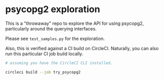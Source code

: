 # psycopg2 exploration

This is a "throwaway" repo to explore the API for using psycopg2, particularly around the querying interfaces.

Please see `test_samples.py` for the exploration.

Also, this is verified against a CI build on CircleCI.
Naturally, you can also run this particular CI job build locally.

```sh
# assuming you have the CircleCI CLI installed.

circleci build --job try_psycopg2
```
